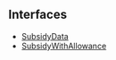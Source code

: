 ## Interfaces

- [SubsidyData](../../../../Interfaces/API/Entities/Subsidy/Types/SubsidyData.md)
- [SubsidyWithAllowance](../../../../Interfaces/API/Entities/Subsidy/Types/SubsidyWithAllowance.md)

